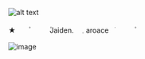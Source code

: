 
![alt text](https://64.media.tumblr.com/6af48748ddcba8845d4e0d87a161cd1f/32aa94f4b735583f-e8/s400x600/db953724bb802e1beed4f82bfbd9d022f85ce07e.pnj)


★ㅤㅤ۫ㅤㅤ  ㅤ۫Jaiden.   ㅤ𓈒 aroaceㅤׂㅤㅤㅤ۫ㅤ

![image](https://encrypted-tbn0.gstatic.com/images?q=tbn:ANd9GcQovTCTc3znapCjnrQngVK1tPT-NiIm2PKxDuOwOQiwUg&s)
